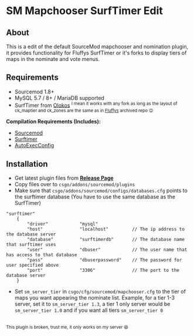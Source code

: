 # SM Mapchooser SurfTimer Edit

## About

This is a edit of the default SourceMod mapchooser and nomination plugin, it provides functionality for Fluffys SurfTimer or it's forks to display tiers of maps in the nominate and vote menus.

## Requirements

* Sourcemod 1.8+
* MySQL 5.7 / 8+ / MariaDB supported
* SurfTimer from [Olokos](https://github.com/surftimer/Surftimer-olokos)
<sup>I mean it works with any fork as long as the layout of ck_maptier and ck_zones are the same as in [Fluffys](https://github.com/fluffyst/Surftimer) archived repo :wink:</sup>

**Compilation Requirements (Includes):**

* [Sourcemod](https://www.sourcemod.net/downloads.php?branch=stable)
* [Surftimer](https://github.com/surftimer/Surftimer-olokos/tree/master/addons/sourcemod/scripting/include)
* [AutoExecConfig](https://github.com/Impact123/AutoExecConfig)

## Installation

* Get latest plugin files from **[Release Page](https://github.com/qawery-just-sad/surftimer-mapchooser/releases)**
* Copy files over to `csgo/addons/sourcemod/plugins`
* Make sure that `csgo/addons/sourcemod/configs/databases.cfg` points to the surftimer database (You have to use the same database as the SurfTimer)
```
"surftimer"
	{
		"driver"			"mysql"
		"host"				"localhost"         // The ip address to the database server
		"database"			"surftimerdb"       // The database name that surftimer uses
		"user"				"dbuser"            // The user name that has access to that database
		"pass"				"dbuserpassword"    // The password for user specified above
		"port"              "3306"              // The port to the database server
	}
```
* Set `sm_server_tier` in `csgo/cfg/sourcemod/mapchooser.cfg` to the tier of maps you want appearing the nominate list. Example, for a tier 1-3 server, set it to `sm_server_tier 1.3`, a tier 1 only server would be `sm_server_tier 1.0` and if you want all tiers `sm_server_tier 0`

<br><sup>This plugin is broken, trust me, it only works on my server :smile:</sup>
